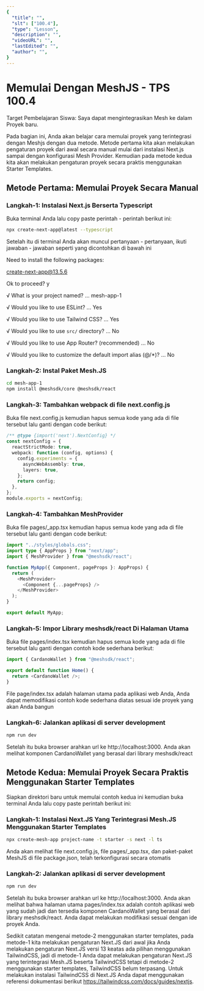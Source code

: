 ```yaml
---
{
  "title": "",
  "slt": ["100.4"],
  "type": "Lesson",
  "description": "",
  "videoURL": "",
  "lastEdited": "",
  "author": "",
}
---
```


# Memulai Dengan MeshJS - TPS 100.4

Target Pembelajaran Siswa: Saya dapat mengintegrasikan Mesh ke dalam Proyek baru.

Pada bagian ini, Anda akan belajar cara memulai proyek yang terintegrasi dengan Meshjs dengan dua metode. Metode pertama kita akan melakukan pengaturan proyek dari awal secara manual mulai dari instalasi Next.js sampai dengan konfigurasi Mesh Provider. Kemudian pada metode kedua kita akan melakukan pengaturan proyek secara praktis menggunakan Starter Templates.

## Metode Pertama: Memulai Proyek Secara Manual

### Langkah-1: Instalasi Next.js Berserta Typescript

Buka terminal Anda lalu copy paste perintah - perintah berikut ini:

```bash
npx create-next-app@latest --typescript
```

Setelah itu di terminal Anda akan muncul pertanyaan - pertanyaan, ikuti jawaban - jawaban seperti yang dicontohkan di bawah ini

Need to install the following packages:

create-next-app@13.5.6

Ok to proceed? y

√ What is your project named? ... mesh-app-1

√ Would you like to use ESLint? ... Yes

√ Would you like to use Tailwind CSS? ... Yes

√ Would you like to use `src/` directory? ... No

√ Would you like to use App Router? (recommended) ... No

√ Would you like to customize the default import alias (@/\*)? ... No

### Langkah-2: Instal Paket Mesh.JS

```bash
cd mesh-app-1
npm install @meshsdk/core @meshsdk/react
```

### Langkah-3: Tambahkan webpack di file next.config.js

Buka file next.config.js kemudian hapus semua kode yang ada di file tersebut lalu ganti dengan code berikut:

```typescript
/** @type {import('next').NextConfig} */
const nextConfig = {
  reactStrictMode: true,
  webpack: function (config, options) {
    config.experiments = {
      asyncWebAssembly: true,
      layers: true,
    };
    return config;
  },
};
module.exports = nextConfig;
```

### Langkah-4: Tambahkan MeshProvider

Buka file pages/\_app.tsx kemudian hapus semua kode yang ada di file tersebut lalu ganti dengan code berikut:

```typescript
import "../styles/globals.css";
import type { AppProps } from "next/app";
import { MeshProvider } from "@meshsdk/react";

function MyApp({ Component, pageProps }: AppProps) {
  return (
    <MeshProvider>
      <Component {...pageProps} />
    </MeshProvider>
  );
}

export default MyApp;
```

### Langkah-5: Impor Library meshsdk/react Di Halaman Utama

Buka file pages/index.tsx kemudian hapus semua kode yang ada di file tersebut lalu ganti dengan contoh kode sederhana berikut:

```typescript
import { CardanoWallet } from "@meshsdk/react";

export default function Home() {
  return <CardanoWallet />;
}
```

File page/index.tsx adalah halaman utama pada aplikasi web Anda, Anda dapat memodifikasi contoh kode sederhana diatas sesuai ide proyek yang akan Anda bangun

### Langkah-6: Jalankan aplikasi di server development

```bash
npm run dev
```

Setelah itu buka browser arahkan url ke http://localhost:3000. Anda akan melihat komponen CardanoWallet yang berasal dari library meshsdk/react

## Metode Kedua: Memulai Proyek Secara Praktis Menggunakan Starter Templates

Siapkan direktori baru untuk memulai contoh kedua ini kemudian buka terminal Anda lalu copy paste perintah berikut ini:

### Langkah-1: Instalasi Next.JS Yang Terintegrasi Mesh.JS Menggunakan Starter Templates

```bash
npx create-mesh-app project-name -t starter -s next -l ts
```

Anda akan melihat file next.config.js, file pages/\_app.tsx, dan paket-paket MeshJS di file package.json, telah terkonfigurasi secara otomatis

### Langkah-2: Jalankan aplikasi di server development

```bash
npm run dev
```

Setelah itu buka browser arahkan url ke http://localhost:3000. Anda akan melihat bahwa halaman utama pages/index.tsx adalah contoh aplikasi web yang sudah jadi dan tersedia komponen CardanoWallet yang berasal dari library meshsdk/react. Anda dapat melakukan modifikasi sesuai dengan ide proyek Anda.

Sedikit catatan mengenai metode-2 menggunakan starter templates, pada metode-1 kita melakukan pengaturan Next.JS dari awal jika Anda melakukan pengaturan Next.JS versi 13 keatas ada pilihan menggunakan TailwindCSS, jadi di metode-1 Anda dapat melakukan pengaturan Next.JS yang terintegrasi Mesh.JS beserta TailwindCSS tetapi di metode-2 menggunakan starter templates, TailwindCSS belum terpasang. Untuk melakukan instalasi TailwindCSS di Next.JS Anda dapat menggunakan referensi dokumentasi berikut https://tailwindcss.com/docs/guides/nextjs.
